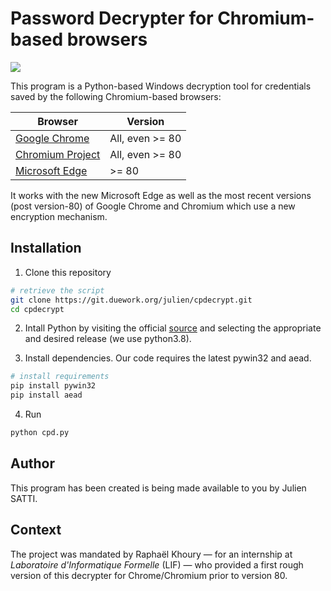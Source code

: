 # Password Decrypter for Chromium-based browsers

![](https://git.duework.org/julien/cpdecrypt/-/wikis/uploads/5747a35a1b5a3f1cf97b8a8bc1702da1/header.jpg)

This program is a Python-based Windows decryption tool for credentials saved by the following Chromium-based browsers:

| Browser | Version |
| ------ | ------ |
| [Google Chrome](https://www.google.com/chrome/) | All, even >= 80 |
| [Chromium Project](https://chromium.woolyss.com/download/en/) | All, even >= 80 |
| [Microsoft Edge](https://www.microsoft.com/en-us/edge) | >= 80 |


It works with the new Microsoft Edge as well as the most recent versions (post version-80) of Google Chrome and Chromium which use a new encryption mechanism.

## Installation

1. Clone this repository
````bash
# retrieve the script
git clone https://git.duework.org/julien/cpdecrypt.git
cd cpdecrypt
````

2. Intall Python by visiting the official [source](https://www.python.org/downloads/windows/]) and selecting the appropriate and desired release (we use python3.8).

3. Install dependencies. Our code requires the latest pywin32 and aead.
````bash
# install requirements
pip install pywin32
pip install aead
````
4. Run
````bash
python cpd.py
````

## Author

This program has been created is being made available to you by Julien SATTI.

## Context

The project was mandated by Raphaël Khoury — for an internship at *Laboratoire d'Informatique Formelle* (LIF) — who provided a first rough version of this decrypter for Chrome/Chromium prior to version 80.
